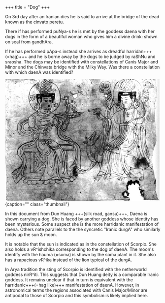 +++
title = "Dog"
+++

On 3rd day after an Iranian dies he is said to arrive at the bridge of the dead known as the cinvato peretu.

There if has performed puNya-s he is met by the goddess daena with her dogs in the form of a beautiful woman who gives him a divine drink: shown on seal from gandhAra. 

If he has performed pApa-s instead she arrives as dreadful harridan+++(=hag)+++ and he is borne away by the dogs to be judged by raShNu and sraosha. The dogs may be identified with constellations of Canis Major and Minor and the Chinvata bridge with the Milky Way. Was there a constellation with which daenA was identified? 

![](../../images/daena-dun-huang-pic.png)
{caption="" class="thumbnail"}


In this document from Dun Huang +++(silk road, gansu)+++, Daena is shown carrying a dog. She is faced by another goddess whose identity has been mysterious. Some suspect she is the more harridanic manifestation of daena. Others note parallels to the the syncretic "Iranic durgA" who similarly holds up the sun & moon. 

It is notable that the sun is indicated as in the constellation of Scorpio. She also holds a vR^ishchika corresponding to the dog of daenA. The moon's identify with the hauma (=soma) is shown by the soma plant in it. She also has a rapacious vR^ika instead of the lion typical of the durgA. 

In Arya tradition the sting of Scorpio is identified with the netherworld goddess nirR^iti. This suggests that Dun Huang deity is a comparable Iranic goddess. It remains unclear if that in turn is equivalent with the harridanic+++(=hag like)+++ manifestation of daenA. However, in astronomical terms the regions associated with Canis Major/Minor are antipodal to those of Scorpio and this symbolism is likely implied here.